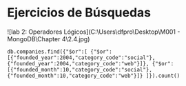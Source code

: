 # Ejercicios de Búsquedas

![lab 2: Operadores Lógicos](C:\Users\dfpro\Desktop\M001 - MongoDB\Chapter 4\2.4.jpg)

```shell
db.companies.find({"$or":[ {"$or":[{"founded_year":2004,"category_code":"social"},{"founded_year":2004,"category_code":"web"}]}, {"$or": [{"founded_month":10,"category_code":"social"},{"founded_month":10,"category_code":"web"}]} ]}).count()
```

